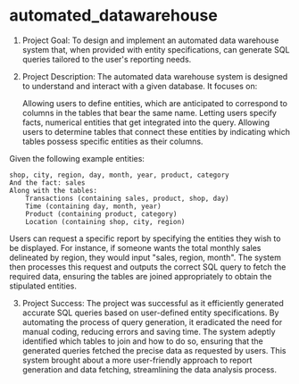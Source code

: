 # automated_datawarehouse
1. Project Goal:
To design and implement an automated data warehouse system that, when provided with entity specifications, can generate SQL queries tailored to the user's reporting needs.

2. Project Description:
The automated data warehouse system is designed to understand and interact with a given database. It focuses on:

    Allowing users to define entities, which are anticipated to correspond to columns in the tables that bear the same name.
    Letting users specify facts, numerical entities that get integrated into the query.
    Allowing users to determine tables that connect these entities by indicating which tables possess specific entities as their columns.

Given the following example entities:

    shop, city, region, day, month, year, product, category
    And the fact: sales
    Along with the tables:
        Transactions (containing sales, product, shop, day)
        Time (containing day, month, year)
        Product (containing product, category)
        Location (containing shop, city, region)

Users can request a specific report by specifying the entities they wish to be displayed. For instance, if someone wants the total monthly sales delineated by region, they would input "sales, region, month". The system then processes this request and outputs the correct SQL query to fetch the required data, ensuring the tables are joined appropriately to obtain the stipulated entities.

3. Project Success:
The project was successful as it efficiently generated accurate SQL queries based on user-defined entity specifications. By automating the process of query generation, it eradicated the need for manual coding, reducing errors and saving time. The system adeptly identified which tables to join and how to do so, ensuring that the generated queries fetched the precise data as requested by users. This system brought about a more user-friendly approach to report generation and data fetching, streamlining the data analysis process.
